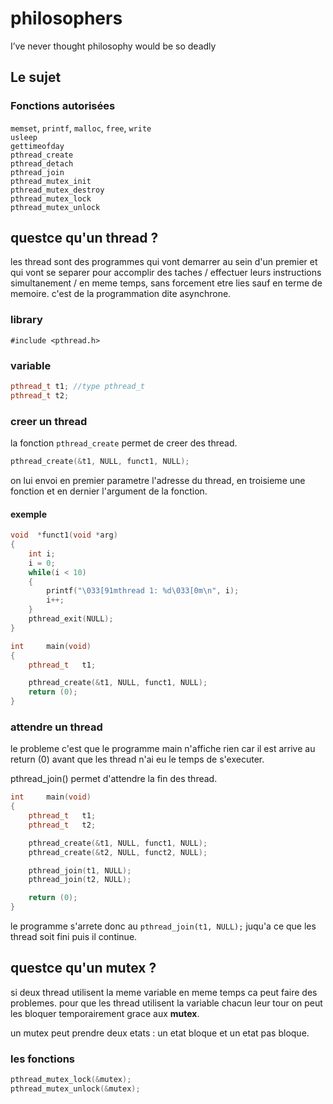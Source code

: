 # philosophers
I’ve never thought philosophy would be so deadly

## Le sujet

### Fonctions autorisées

```memset```, ```printf```, ```malloc```, ```free```, ```write``` </br>
```usleep``` </br>```gettimeofday``` </br>```pthread_create``` </br>```pthread_detach``` </br>```pthread_join``` </br>```pthread_mutex_init``` </br>```pthread_mutex_destroy``` </br>```pthread_mutex_lock``` </br>```pthread_mutex_unlock```

## questce qu'un thread ?

les thread sont des programmes qui vont demarrer au sein d'un premier et qui vont se separer pour accomplir des taches / effectuer leurs instructions simultanement / en meme temps, sans forcement etre lies sauf en terme de memoire. c'est de la programmation dite asynchrone.

### library

```
#include <pthread.h>
```

### variable

```c++
pthread_t t1; //type pthread_t
pthread_t t2;
```
### creer un thread

la fonction ```pthread_create``` permet de creer des thread. 

```c++
pthread_create(&t1, NULL, funct1, NULL);
```
on lui envoi en premier parametre l'adresse du thread, en troisieme une fonction et en dernier l'argument de la fonction.

#### exemple

```c++
void  *funct1(void *arg)
{
	int i;
	i = 0;
	while(i < 10)
	{
		printf("\033[91mthread 1: %d\033[0m\n", i);
		i++;
	}
	pthread_exit(NULL);
}

int		main(void)
{
	pthread_t	t1;

	pthread_create(&t1, NULL, funct1, NULL);
	return (0);
}
```

### attendre un thread

le probleme c'est que le programme main n'affiche rien car il est arrive au return (0) avant que les thread n'ai eu le temps de s'executer.

pthread_join() permet d'attendre la fin des thread.

```c++
int		main(void)
{
	pthread_t	t1;
	pthread_t	t2;

	pthread_create(&t1, NULL, funct1, NULL);
	pthread_create(&t2, NULL, funct2, NULL);

	pthread_join(t1, NULL);
	pthread_join(t2, NULL);

	return (0);
}
```

le programme s'arrete donc au ```pthread_join(t1, NULL);``` juqu'a ce que les thread soit fini puis il continue.

## questce qu'un mutex ?

si deux thread utilisent la meme variable en meme temps ca peut faire des problemes. pour que les thread utilisent la variable chacun leur tour on peut les bloquer temporairement grace aux **mutex**.

un mutex peut prendre deux etats : un etat bloque et un etat pas bloque.

### les fonctions

```c++
pthread_mutex_lock(&mutex);
pthread_mutex_unlock(&mutex);
```